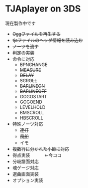 # TJAplayer on 3DS
現在製作中です

- ~~Oggファイルを再生する~~
- ~~tjaファイルのヘッダ情報を読み込む~~
- ~~ノーツを流す~~
- ~~判定の実装~~
- 命令に対応
  - ~~BPNCHANGE~~
  - ~~MEASURE~~
  - ~~DELAY~~
  - ~~SCROLL~~
  - ~~BARLINEON~~
  - ~~BARLINEOFF~~
  - GOGOSTART
  - GOGOEND
  - LEVELHOLD
  - BMSCROLL
  - HBSCROLL
- 特殊ノーツ対応
  -  ~~連打~~
  -  ~~風船~~
  -  イモ
- ~~複数行に分かれた小節に対応~~
- 得点実装 　　　←今ココ
- 分岐譜面対応 
- 魂ゲージ対応 
- 選曲画面実装 
- オプション実装 